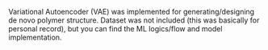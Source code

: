 Variational Autoencoder (VAE) was implemented for generating/designing de novo polymer structure. 
Dataset was not included (this was basically for personal record), but you can find the ML logics/flow and model implementation. 
